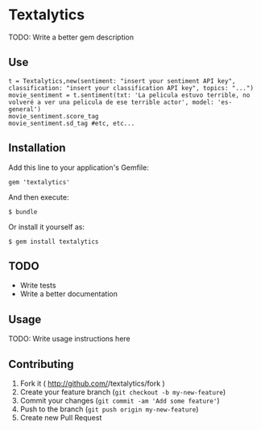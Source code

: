 # Textalytics

TODO: Write a better gem description

## Use

    t = Textalytics,new(sentiment: "insert your sentiment API key", classification: "insert your classification API key", topics: "...")
    movie_sentiment = t.sentiment(txt: 'La pelicula estuvo terrible, no volveré a ver una pelicula de ese terrible actor', model: 'es-general')
    movie_sentiment.score_tag
    movie_sentiment.sd_tag #etc, etc...
    

## Installation

Add this line to your application's Gemfile:

    gem 'textalytics'

And then execute:

    $ bundle

Or install it yourself as:

    $ gem install textalytics
    
## TODO

* Write tests
* Write a better documentation

## Usage

TODO: Write usage instructions here

## Contributing

1. Fork it ( http://github.com/<my-github-username>/textalytics/fork )
2. Create your feature branch (`git checkout -b my-new-feature`)
3. Commit your changes (`git commit -am 'Add some feature'`)
4. Push to the branch (`git push origin my-new-feature`)
5. Create new Pull Request
